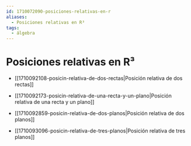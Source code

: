 ```yaml
---
id: 1710072090-posiciones-relativas-en-r
aliases:
  - Posiciones relativas en R³
tags:
  - álgebra
---
```


# Posiciones relativas en R³

- [[1710092108-posicin-relativa-de-dos-rectas|Posición relativa de dos rectas]]

- [[1710092173-posicin-relativa-de-una-recta-y-un-plano|Posición relativa de una recta y un plano]]

- [[1710092859-posicin-relativa-de-dos-planos|Posición relativa de dos planos]]

- [[1710093096-posicin-relativa-de-tres-planos|Posición relativa de tres planos]]
